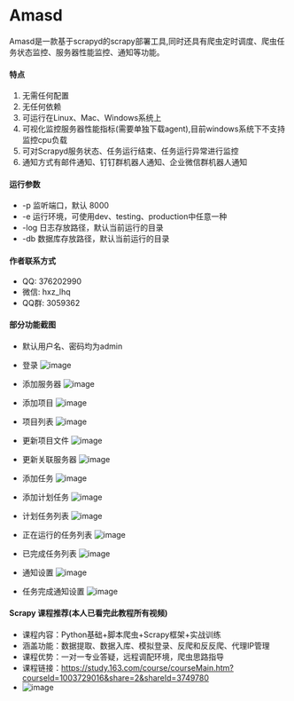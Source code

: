 # Amasd
Amasd是一款基于scrapyd的scrapy部署工具,同时还具有爬虫定时调度、爬虫任务状态监控、服务器性能监控、通知等功能。
#### 特点
1. 无需任何配置
2. 无任何依赖
3. 可运行在Linux、Mac、Windows系统上
4. 可视化监控服务器性能指标(需要单独下载agent),目前windows系统下不支持监控cpu负载
5. 可对Scrapyd服务状态、任务运行结束、任务运行异常进行监控
6. 通知方式有邮件通知、钉钉群机器人通知、企业微信群机器人通知

#### 运行参数
- -p 监听端口，默认 8000
- -e 运行环境，可使用dev、testing、production中任意一种
- -log 日志存放路径，默认当前运行的目录
- -db 数据库存放路径，默认当前运行的目录

#### 作者联系方式
- QQ: 376202990
- 微信: hxz_lhq
- QQ群: 3059362

#### 部分功能截图
- 默认用户名、密码均为admin

- 登录
![image](https://github.com/ltachi1/amasd/raw/master/images/login.jpg)

- 添加服务器
![image](https://github.com/ltachi1/amasd/raw/master/images/server_add.jpg)

- 添加项目
![image](https://github.com/ltachi1/amasd/raw/master/images/project_add.jpg)

- 项目列表
![image](https://github.com/ltachi1/amasd/raw/master/images/project_list.png)

- 更新项目文件
![image](https://github.com/ltachi1/amasd/raw/master/images/update_version.png)

- 更新关联服务器
![image](https://github.com/ltachi1/amasd/raw/master/images/update_servers.png)

- 添加任务
![image](https://github.com/ltachi1/amasd/raw/master/images/add_task.jpg)

- 添加计划任务
![image](https://github.com/ltachi1/amasd/raw/master/images/add_schedule.png)

- 计划任务列表
![image](https://github.com/ltachi1/amasd/raw/master/images/schedule_list.jpg)

- 正在运行的任务列表
![image](https://github.com/ltachi1/amasd/raw/master/images/task_running_list.jpg)

- 已完成任务列表
![image](https://github.com/ltachi1/amasd/raw/master/images/task_finished_list.png)

- 通知设置
![image](https://github.com/ltachi1/amasd/raw/master/images/notice.png)

- 任务完成通知设置
![image](https://github.com/ltachi1/amasd/raw/master/images/notice_task_finished.png)

#### Scrapy 课程推荐(本人已看完此教程所有视频)
- 课程内容：Python基础+脚本爬虫+Scrapy框架+实战训练
- 涵盖功能：数据提取、数据入库、模拟登录、反爬和反反爬、代理IP管理
- 课程优势：一对一专业答疑，远程调配环境，爬虫思路指导
- 课程链接：https://study.163.com/course/courseMain.htm?courseId=1003729016&share=2&shareId=3749780
- ![image](https://github.com/ltachi1/amasd/raw/master/images/scrapy.jpg)